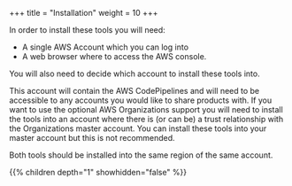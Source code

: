 +++
title = "Installation"
weight = 10
+++

In order to install these tools you will need:

- A single AWS Account which you can log into
- A web browser where to access the AWS console.

You will also need to decide which account to install these tools into.  

This account will contain the AWS CodePipelines and will need to be accessible to any accounts you would like to share 
products with. If you want to use the optional AWS Organizations support you will need to install the tools into an 
account where there is (or can be) a trust relationship with the Organizations master account.  You can install these 
tools into your master account but this is not recommended. 

Both tools should be installed into the same region of the same account.

{{% children depth="1" showhidden="false" %}}